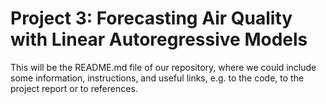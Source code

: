 # Project 3: Forecasting Air Quality with Linear Autoregressive Models
This will be the README.md file of our repository, where we could include some information, instructions, and useful links, e.g. to the code, to the project report or to references. 
